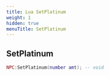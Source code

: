 ```yaml
---
title: Lua SetPlatinum
weight: 1
hidden: true
menuTitle: SetPlatinum
---
```

## SetPlatinum
```lua
NPC:SetPlatinum(number amt); -- void
```